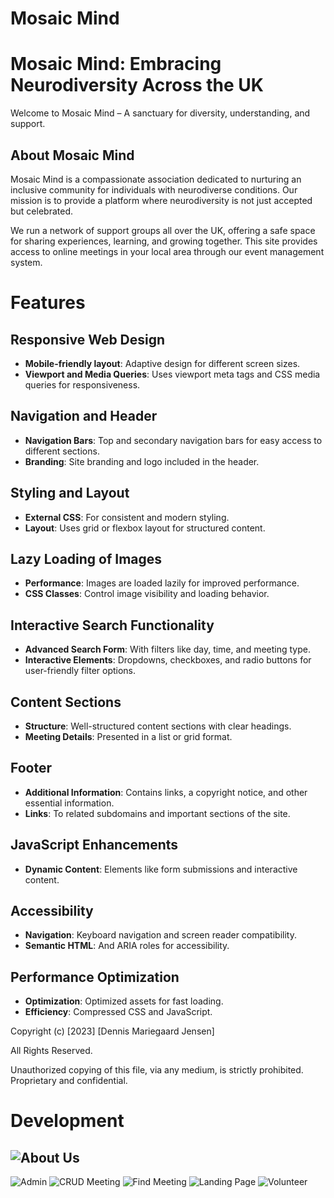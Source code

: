 # Mosaic Mind
# Mosaic Mind: Embracing Neurodiversity Across the UK

Welcome to Mosaic Mind – A sanctuary for diversity, understanding, and support.

## About Mosaic Mind

Mosaic Mind is a compassionate association dedicated to nurturing an inclusive community for individuals with neurodiverse conditions. 
Our mission is to provide a platform where neurodiversity is not just accepted but celebrated. 

We run a network of support groups all over the UK, offering a safe space for sharing experiences, learning, and growing together.
This site provides access to online meetings in your local area through our event management system.


# Features

## Responsive Web Design
- **Mobile-friendly layout**: Adaptive design for different screen sizes.
- **Viewport and Media Queries**: Uses viewport meta tags and CSS media queries for responsiveness.

## Navigation and Header
- **Navigation Bars**: Top and secondary navigation bars for easy access to different sections.
- **Branding**: Site branding and logo included in the header.

## Styling and Layout
- **External CSS**: For consistent and modern styling.
- **Layout**: Uses grid or flexbox layout for structured content.

## Lazy Loading of Images
- **Performance**: Images are loaded lazily for improved performance.
- **CSS Classes**: Control image visibility and loading behavior.

## Interactive Search Functionality
- **Advanced Search Form**: With filters like day, time, and meeting type.
- **Interactive Elements**: Dropdowns, checkboxes, and radio buttons for user-friendly filter options.

## Content Sections
- **Structure**: Well-structured content sections with clear headings.
- **Meeting Details**: Presented in a list or grid format.

## Footer
- **Additional Information**: Contains links, a copyright notice, and other essential information.
- **Links**: To related subdomains and important sections of the site.

## JavaScript Enhancements
- **Dynamic Content**: Elements like form submissions and interactive content.

## Accessibility
- **Navigation**: Keyboard navigation and screen reader compatibility.
- **Semantic HTML**: And ARIA roles for accessibility.

## Performance Optimization
- **Optimization**: Optimized assets for fast loading.
- **Efficiency**: Compressed CSS and JavaScript.


Copyright (c) [2023] [Dennis Mariegaard Jensen]

All Rights Reserved.

Unauthorized copying of this file, via any medium, is strictly prohibited.
Proprietary and confidential.

# Development

## ![About Us](https://raw.githubusercontent.com/hypergeek-dev/MosaicMind/main/static/wireframes/aboutus.webp/aboutus.webp)
![Admin](https://raw.githubusercontent.com/hypergeek-dev/MosaicMind/main/static/wireframes/aboutus.webp/admin.webp)
![CRUD Meeting](https://raw.githubusercontent.com/hypergeek-dev/MosaicMind/main/static/wireframes/aboutus.webp/editmeeting.webp)
![Find Meeting](https://raw.githubusercontent.com/hypergeek-dev/MosaicMind/main/static/wireframes/aboutus.webp/findmeeting.webp)
![Landing Page](https://raw.githubusercontent.com/hypergeek-dev/MosaicMind/main/static/wireframes/aboutus.webp/landingpage.webp)
![Volunteer](https://raw.githubusercontent.com/hypergeek-dev/MosaicMind/main/static/wireframes/aboutus.webp/volunteer.webp)